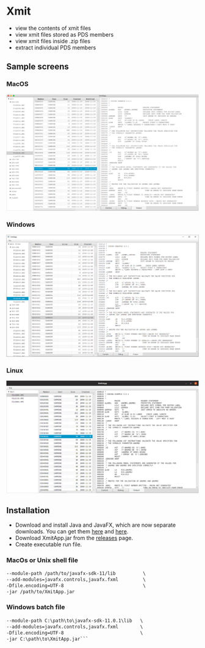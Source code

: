 # Xmit
- view the contents of xmit files
- view xmit files stored as PDS members
- view xmit files inside .zip files
- extract individual PDS members

## Sample screens
### MacOS
![Mac](resources/xmitosx.png?raw=true "Mac")
### Windows
![Windows](resources/xmitwin.png?raw=true "Windows")
### Linux
![Linux](resources/xmitlinux.png?raw=true "Linux")

## Installation
- Download and install Java and JavaFX, which are now separate downloads. You can get them
[here](https://jdk.java.net/11/) and
[here](https://gluonhq.com/products/javafx/).
- Download XmitApp.jar from the [releases](https://github.com/dmolony/xmit/releases) page.
- Create executable run file.  
### MacOs or Unix shell file  
```/path/to/jdk-11.0.1.jdk/Contents/Home/bin/java \
--module-path /path/to/javafx-sdk-11/lib          \
--add-modules=javafx.controls,javafx.fxml         \
-Dfile.encoding=UTF-8                             \
-jar /path/to/XmitApp.jar
```  
### Windows batch file  
```C:\path\to\jdk-11.0.1\bin\java.exe            \
--module-path C:\path\to\javafx-sdk-11.0.1\lib   \
--add-modules=javafx.controls,javafx.fxml        \
-Dfile.encoding=UTF-8                            \
-jar C:\path\to\XmitApp.jar```
